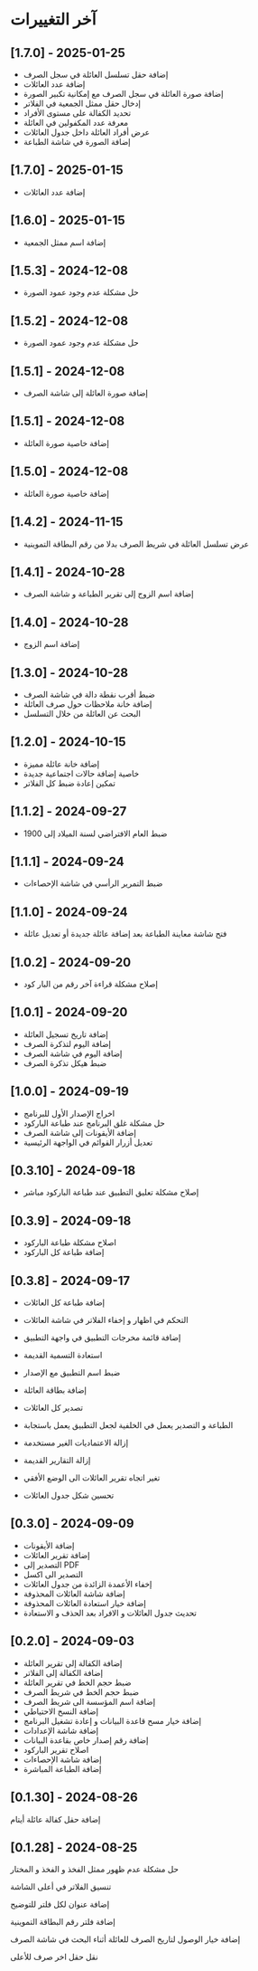 # آخر التغييرات

## [1.7.0] - 2025-01-25
- إضافة حقل تسلسل العائلة في سجل الصرف
- إضافة عدد العائلات
- إضافة صورة العائلة في سجل الصرف مع إمكانية تكبير الصورة
- إدخال حقل ممثل الجمعية في الفلاتر
- تحديد الكفالة على مستوى الأفراد
- معرفة عدد المكفولين في العائلة
- عرض أفراد العائلة داخل جدول العائلات
- إضافة الصورة في شاشة الطباعة

## [1.7.0] - 2025-01-15
- إضافة عدد العائلات

## [1.6.0] - 2025-01-15
- إضافة اسم ممثل الجمعية

## [1.5.3] - 2024-12-08
- حل مشكلة عدم وجود عمود الصورة

## [1.5.2] - 2024-12-08
- حل مشكلة عدم وجود عمود الصورة

## [1.5.1] - 2024-12-08
- إضافة صورة العائلة إلى شاشة الصرف

## [1.5.1] - 2024-12-08
- إضافة خاصية صورة العائلة

## [1.5.0] - 2024-12-08
- إضافة خاصية صورة العائلة

## [1.4.2] - 2024-11-15
- عرض تسلسل العائلة في شريط الصرف بدلا من رقم البطاقة التموينية

## [1.4.1] - 2024-10-28
- إضافة اسم الزوج إلى تقرير الطباعة و شاشة الصرف

## [1.4.0] - 2024-10-28
- إضافة اسم الزوج

## [1.3.0] - 2024-10-28
- ضبط أقرب نقطة دالة في شاشة الصرف
- إضافة خانة ملاحظات حول صرف العائلة
- البحث عن العائلة من خلال التسلسل


## [1.2.0] - 2024-10-15
- إضافة خانة عائلة مميزة
- خاصية إضافة حالات اجتماعية جديدة
- تمكين إعادة ضبط كل الفلاتر


## [1.1.2] - 2024-09-27
- ضبط العام الافتراضي لسنة الميلاد إلى 1900

## [1.1.1] - 2024-09-24
- ضبط التمرير الرأسي في شاشة الإحصاءات

## [1.1.0] - 2024-09-24
- فتح شاشة معاينة الطباعة بعد إضافة عائلة جديدة أو تعديل عائلة

## [1.0.2] - 2024-09-20
- إصلاح مشكلة قراءة آخر رقم من البار كود

## [1.0.1] - 2024-09-20
- إضافة تاريخ تسجيل العائلة
- إضافة اليوم لتذكرة الصرف
- إضافة اليوم في شاشة الصرف
- ضبط هيكل تذكرة الصرف

## [1.0.0] - 2024-09-19
- اخراج الإصدار الأول للبرنامج
- حل مشكلة غلق البرنامج عند طباعة الباركود
- إضافة الأيقونات إلى شاشة الصرف
- تعديل أزرار القوائم في الواجهة الرئيسية

## [0.3.10] - 2024-09-18
- إصلاح مشكلة تعليق التطبيق عند طباعة الباركود مباشر

## [0.3.9] - 2024-09-18
- اصلاح مشكلة طباعة الباركود
- إضافة طباعة كل الباركود

## [0.3.8] - 2024-09-17
- إضافة طباعة كل العائلات
- التحكم في اظهار و إخفاء الفلاتر في شاشة العائلات
- إضافة قائمة مخرجات التطبيق في واجهة التطبيق

- استعادة التسمية القديمة

- ضبط اسم التطبيق مع الإصدار

- إضافة بطاقة العائلة
- تصدير كل العائلات
- الطباعة و التصدير يعمل في الخلفية لجعل التطبيق يعمل باستجابة
- إزالة الاعتماديات الغير مستخدمة

- إزالة التقارير القديمة
- تغير اتجاه تقرير العائلات الى الوضع الأفقي
- تحسين شكل جدول العائلات

## [0.3.0] - 2024-09-09
- إضافة الأيقونات
- إضافة تقرير العائلات
- التصدير إلى PDF
- التصدير الى اكسل
- إخفاء الأعمدة الزائدة من جدول العائلات
- إضافة شاشة العائلات المحذوفة
- إضافة خيار استعادة العائلات المحذوفة
- تحديث جدول العائلات و الافراد بعد الحذف و الاستعادة

## [0.2.0] - 2024-09-03

- إضافة الكفالة إلى تقرير العائلة
- إضافة الكفالة إلى الفلاتر
- ضبط حجم الخط في تقرير العائلة 
- ضبط حجم الخط في شريط الصرف
- إضافة اسم المؤسسة الى شريط الصرف
- إضافة النسخ الاحتياطي
- إضافة خيار مسح قاعدة البيانات و إعادة تشغيل البرنامج
- إضافة شاشة الإعدادات
- إضافة رقم إصدار خاص بقاعدة البيانات
- اصلاح تقرير الباركود
- إضافة شاشة الإحصاءات 
- إضافة الطباعة المباشرة

## [0.1.30] - 2024-08-26

إضافة حقل كفالة عائلة أيتام



## [0.1.28] - 2024-08-25

حل مشكلة عدم ظهور ممثل الفخذ و الفخذ و المختار

تنسيق الفلاتر في أعلى الشاشة

إضافة عنوان لكل فلتر للتوضيح

إضافة فلتر رقم البطاقة التموينية

إضافة خيار الوصول لتاريخ الصرف للعائلة أثناء البحث في شاشة الصرف

نقل حقل اخر صرف للأعلى
